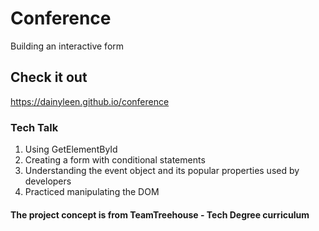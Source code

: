 # Conference
Building an interactive form 

## Check it out
https://dainyleen.github.io/conference

### Tech Talk
1. Using GetElementById
2. Creating a form with conditional statements
3. Understanding the event object and its popular properties used by developers
4. Practiced manipulating the DOM 


#### The project concept is from TeamTreehouse - Tech Degree curriculum
